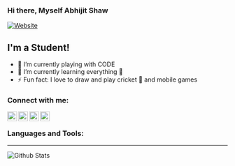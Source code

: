 ### Hi there, Myself Abhijit Shaw

[![Website](https://img.shields.io/github/watchers/shaw2018/portfolio?label=Public%20Traffic%20%20%F0%9F%9A%A5&style=plastic)](https://www.youtube.com/channel/UCpSINMoznmQgX0UPKbQOecQ)

## I'm a Student!

- 🔭 I’m currently playing with CODE
- 🌱 I’m currently learning everything 🤣
- ⚡ Fun fact: I love to draw and play cricket 🏏 and mobile games 


### Connect with me:

[<img align="left" alt="ShaW | YouTube" width="22px" src="https://cdn.jsdelivr.net/npm/simple-icons@v3/icons/youtube.svg" />][youtube]
[<img align="left" alt="ShaW | Twitter" width="22px" src="https://cdn.jsdelivr.net/npm/simple-icons@v3/icons/twitter.svg" />][twitter]
[<img align="left" alt="ShaW | LinkedIn" width="22px" src="https://cdn.jsdelivr.net/npm/simple-icons@v3/icons/linkedin.svg" />][linkedin]
[<img align="left" alt="ShaW | Instagram" width="22px" src="https://cdn.jsdelivr.net/npm/simple-icons@v3/icons/instagram.svg" />][instagram]

<br />

### Languages and Tools:

---
<img align="left" alt="Github Stats" src="https://github-readme-stats.vercel.app/api?username=shaw2018&bg_color=30,e96443,904e95&title_color=fff&text_color=fff" />


[youtube]: https://www.youtube.com/c/ABHIJITSHAWTUBE
[twitter]: https://twitter.com/AbhijitShaw98
[linkedin]: https://linkedin.com/in/
[instagram]: https://instagram.com/0a_shaw0
